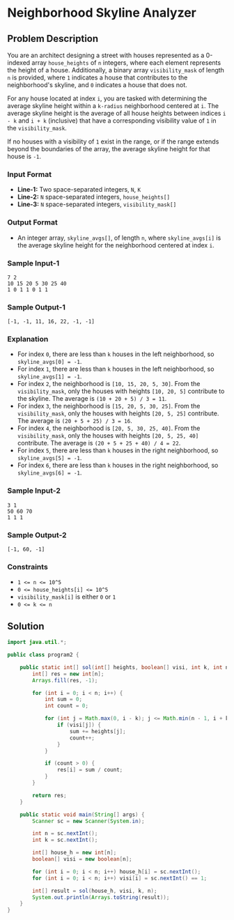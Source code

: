 # Neighborhood Skyline Analyzer

## Problem Description

You are an architect designing a street with houses represented as a 0-indexed array `house_heights` of `n` integers, where each element represents the height of a house. Additionally, a binary array `visibility_mask` of length `n` is provided, where `1` indicates a house that contributes to the neighborhood's skyline, and `0` indicates a house that does not.

For any house located at index `i`, you are tasked with determining the average skyline height within a `k-radius` neighborhood centered at `i`. The average skyline height is the average of all house heights between indices `i - k` and `i + k` (inclusive) that have a corresponding visibility value of `1` in the `visibility_mask`.

If no houses with a visibility of `1` exist in the range, or if the range extends beyond the boundaries of the array, the average skyline height for that house is `-1`.

### Input Format
- **Line-1:** Two space-separated integers, `N`, `K`
- **Line-2:** `N` space-separated integers, `house_heights[]`
- **Line-3:** `N` space-separated integers, `visibility_mask[]`

### Output Format
- An integer array, `skyline_avgs[]`, of length `n`, where `skyline_avgs[i]` is the average skyline height for the neighborhood centered at index `i`.

### Sample Input-1
```
7 2
10 15 20 5 30 25 40
1 0 1 1 0 1 1
```

### Sample Output-1
```
[-1, -1, 11, 16, 22, -1, -1]
```

### Explanation
- For index `0`, there are less than `k` houses in the left neighborhood, so `skyline_avgs[0] = -1`.
- For index `1`, there are less than `k` houses in the left neighborhood, so `skyline_avgs[1] = -1`.
- For index `2`, the neighborhood is `[10, 15, 20, 5, 30]`. From the `visibility_mask`, only the houses with heights `[10, 20, 5]` contribute to the skyline. The average is `(10 + 20 + 5) / 3 = 11`.
- For index `3`, the neighborhood is `[15, 20, 5, 30, 25]`. From the `visibility_mask`, only the houses with heights `[20, 5, 25]` contribute. The average is `(20 + 5 + 25) / 3 = 16`.
- For index `4`, the neighborhood is `[20, 5, 30, 25, 40]`. From the `visibility_mask`, only the houses with heights `[20, 5, 25, 40]` contribute. The average is `(20 + 5 + 25 + 40) / 4 = 22`.
- For index `5`, there are less than `k` houses in the right neighborhood, so `skyline_avgs[5] = -1`.
- For index `6`, there are less than `k` houses in the right neighborhood, so `skyline_avgs[6] = -1`.

### Sample Input-2
```
3 1
50 60 70
1 1 1
```

### Sample Output-2
```
[-1, 60, -1]
```

### Constraints
- `1 <= n <= 10^5`
- `0 <= house_heights[i] <= 10^5`
- `visibility_mask[i]` is either `0` or `1`
- `0 <= k <= n`

## Solution

```java
import java.util.*;

public class program2 {

    public static int[] sol(int[] heights, boolean[] visi, int k, int n) {
        int[] res = new int[n];
        Arrays.fill(res, -1);

        for (int i = 0; i < n; i++) {
            int sum = 0;
            int count = 0;

            for (int j = Math.max(0, i - k); j <= Math.min(n - 1, i + k); j++) {
                if (visi[j]) {
                    sum += heights[j];
                    count++;
                }
            }

            if (count > 0) {
                res[i] = sum / count;
            }
        }

        return res;
    }

    public static void main(String[] args) {
        Scanner sc = new Scanner(System.in);

        int n = sc.nextInt();
        int k = sc.nextInt();

        int[] house_h = new int[n];
        boolean[] visi = new boolean[n];

        for (int i = 0; i < n; i++) house_h[i] = sc.nextInt();
        for (int i = 0; i < n; i++) visi[i] = sc.nextInt() == 1;

        int[] result = sol(house_h, visi, k, n);
        System.out.println(Arrays.toString(result));
    }
}
```